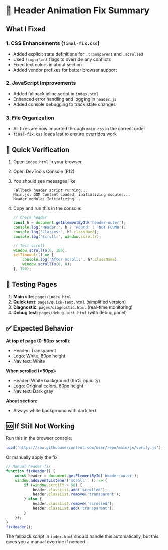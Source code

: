 # 🔧 Header Animation Fix Summary

## What I Fixed

### 1. **CSS Enhancements** (`final-fix.css`)
- Added explicit state definitions for `.transparent` and `.scrolled`
- Used `!important` flags to override any conflicts
- Fixed text colors in about section
- Added vendor prefixes for better browser support

### 2. **JavaScript Improvements**
- Added fallback inline script in `index.html` 
- Enhanced error handling and logging in `header.js`
- Added console debugging to track state changes

### 3. **File Organization**
- All fixes are now imported through `main.css` in the correct order
- `final-fix.css` loads last to ensure overrides work

## 🧪 Quick Verification

1. Open `index.html` in your browser
2. Open DevTools Console (F12)
3. You should see messages like:
   ```
   Fallback header script running...
   Main.js: DOM Content Loaded, initializing modules...
   Header module: Initializing...
   ```

4. Copy and run this in the console:
   ```javascript
   // Check header
   const h = document.getElementById('header-outer');
   console.log('Header:', h ? 'Found' : 'NOT FOUND');
   console.log('Classes:', h?.className);
   console.log('Scroll:', window.scrollY);
   
   // Test scroll
   window.scrollTo(0, 100);
   setTimeout(() => {
       console.log('After scroll:', h?.className);
       window.scrollTo(0, 0);
   }, 100);
   ```

## 🚀 Testing Pages

1. **Main site**: `pages/index.html`
2. **Quick test**: `pages/quick-test.html` (simplified version)
3. **Diagnostic**: `pages/diagnostic.html` (real-time monitoring)
4. **Debug test**: `pages/debug-test.html` (with debug panel)

## ✅ Expected Behavior

**At top of page (0-50px scroll):**
- Header: Transparent
- Logo: White, 80px height
- Nav text: White

**When scrolled (>50px):**
- Header: White background (95% opacity)
- Logo: Original colors, 60px height
- Nav text: Dark gray

**About section:**
- Always white background with dark text

## 🆘 If Still Not Working

Run this in the browser console:
```javascript
load('https://raw.githubusercontent.com/user/repo/main/js/verify.js');
```

Or manually apply the fix:
```javascript
// Manual header fix
function fixHeader() {
    const header = document.getElementById('header-outer');
    window.addEventListener('scroll', () => {
        if (window.scrollY > 50) {
            header.classList.add('scrolled');
            header.classList.remove('transparent');
        } else {
            header.classList.remove('scrolled');
            header.classList.add('transparent');
        }
    });
}
fixHeader();
```

The fallback script in `index.html` should handle this automatically, but this gives you a manual override if needed.